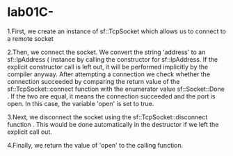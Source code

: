 # lab01C-
1.First, we create an instance of sf::TcpSocket  which allows us to connect to a remote socket

2.Then, we connect the socket. We convert the string 'address' to an sf::IpAddress ( instance by calling the constructor for sf::IpAddress. If the explicit constructor call is left out, it will be performed implicitly by the compiler anyway. After attempting a connection we check whether the connection succeeded by comparing the return value of the sf::TcpSocket::connect function  with the enumerator value sf::Socket::Done . If the two are equal, it means the connection succeeded and the port is open. In this case, the variable 'open' is set to true.

3.Next, we disconnect the socket using the sf::TcpSocket::disconnect function . This would be done automatically in the destructor if we left the explicit call out.

4.Finally, we return the value of 'open' to the calling function.

